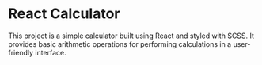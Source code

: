 # React Calculator

This project is a simple calculator built using React and styled with SCSS. It provides basic arithmetic operations for performing calculations in a user-friendly interface.
